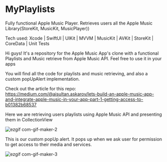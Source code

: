 # MyPlaylists
Fully functional Apple Music Player. Retrieves users all the Apple Music Library(StoreKit, MusicKit, MusicPlayer))

Tech used: Xcode | SwiftUI | UIKit | MVVM | MusicKit | AVKit | StoreKit | CoreData | Unit Tests

Hi guys! It's a repository for the Apple Music App's clone with a functional Playlists and Music retrieve from Apple Music API. 
Feel free to use it in your apps

You will find all the code for playlists and music retrieving, and also a custom popUpAlert implementation.

Check out the article for this repo: https://medium.com/@aisultan.askarov/lets-build-an-apple-music-app-and-integrate-apple-music-in-your-app-part-1-getting-access-to-b01382b68537

Here we are retrieving users playlists using Apple Music API and presenting them in CollectionView

![ezgif com-gif-maker-2](https://user-images.githubusercontent.com/36818367/200081991-346b10da-b8c3-45cc-82e6-ab4e1100c99a.png)

This is our custom popUp alert. It pops up when we ask user for permission to get access to their media and services.

![ezgif com-gif-maker-3](https://user-images.githubusercontent.com/36818367/200081999-89a3ca1c-94a0-4052-8bf4-97a4cf8fda1e.png)

